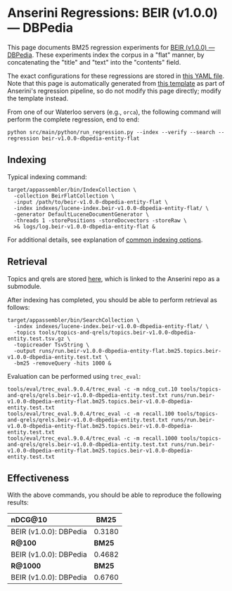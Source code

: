 # Anserini Regressions: BEIR (v1.0.0) &mdash; DBPedia

This page documents BM25 regression experiments for [BEIR (v1.0.0) &mdash; DBPedia](http://beir.ai/).
These experiments index the corpus in a "flat" manner, by concatenating the "title" and "text" into the "contents" field.

The exact configurations for these regressions are stored in [this YAML file](../../src/main/resources/regression/beir-v1.0.0-dbpedia-entity-flat.yaml).
Note that this page is automatically generated from [this template](../../src/main/resources/docgen/templates/beir-v1.0.0-dbpedia-entity-flat.template) as part of Anserini's regression pipeline, so do not modify this page directly; modify the template instead.

From one of our Waterloo servers (e.g., `orca`), the following command will perform the complete regression, end to end:

```
python src/main/python/run_regression.py --index --verify --search --regression beir-v1.0.0-dbpedia-entity-flat
```

## Indexing

Typical indexing command:

```
target/appassembler/bin/IndexCollection \
  -collection BeirFlatCollection \
  -input /path/to/beir-v1.0.0-dbpedia-entity-flat \
  -index indexes/lucene-index.beir-v1.0.0-dbpedia-entity-flat/ \
  -generator DefaultLuceneDocumentGenerator \
  -threads 1 -storePositions -storeDocvectors -storeRaw \
  >& logs/log.beir-v1.0.0-dbpedia-entity-flat &
```

For additional details, see explanation of [common indexing options](../../docs/common-indexing-options.md).

## Retrieval

Topics and qrels are stored [here](https://github.com/castorini/anserini-tools/tree/master/topics-and-qrels), which is linked to the Anserini repo as a submodule.

After indexing has completed, you should be able to perform retrieval as follows:

```
target/appassembler/bin/SearchCollection \
  -index indexes/lucene-index.beir-v1.0.0-dbpedia-entity-flat/ \
  -topics tools/topics-and-qrels/topics.beir-v1.0.0-dbpedia-entity.test.tsv.gz \
  -topicreader TsvString \
  -output runs/run.beir-v1.0.0-dbpedia-entity-flat.bm25.topics.beir-v1.0.0-dbpedia-entity.test.txt \
  -bm25 -removeQuery -hits 1000 &
```

Evaluation can be performed using `trec_eval`:

```
tools/eval/trec_eval.9.0.4/trec_eval -c -m ndcg_cut.10 tools/topics-and-qrels/qrels.beir-v1.0.0-dbpedia-entity.test.txt runs/run.beir-v1.0.0-dbpedia-entity-flat.bm25.topics.beir-v1.0.0-dbpedia-entity.test.txt
tools/eval/trec_eval.9.0.4/trec_eval -c -m recall.100 tools/topics-and-qrels/qrels.beir-v1.0.0-dbpedia-entity.test.txt runs/run.beir-v1.0.0-dbpedia-entity-flat.bm25.topics.beir-v1.0.0-dbpedia-entity.test.txt
tools/eval/trec_eval.9.0.4/trec_eval -c -m recall.1000 tools/topics-and-qrels/qrels.beir-v1.0.0-dbpedia-entity.test.txt runs/run.beir-v1.0.0-dbpedia-entity-flat.bm25.topics.beir-v1.0.0-dbpedia-entity.test.txt
```

## Effectiveness

With the above commands, you should be able to reproduce the following results:

| **nDCG@10**                                                                                                  | **BM25**  |
|:-------------------------------------------------------------------------------------------------------------|-----------|
| BEIR (v1.0.0): DBPedia                                                                                       | 0.3180    |
| **R@100**                                                                                                    | **BM25**  |
| BEIR (v1.0.0): DBPedia                                                                                       | 0.4682    |
| **R@1000**                                                                                                   | **BM25**  |
| BEIR (v1.0.0): DBPedia                                                                                       | 0.6760    |
